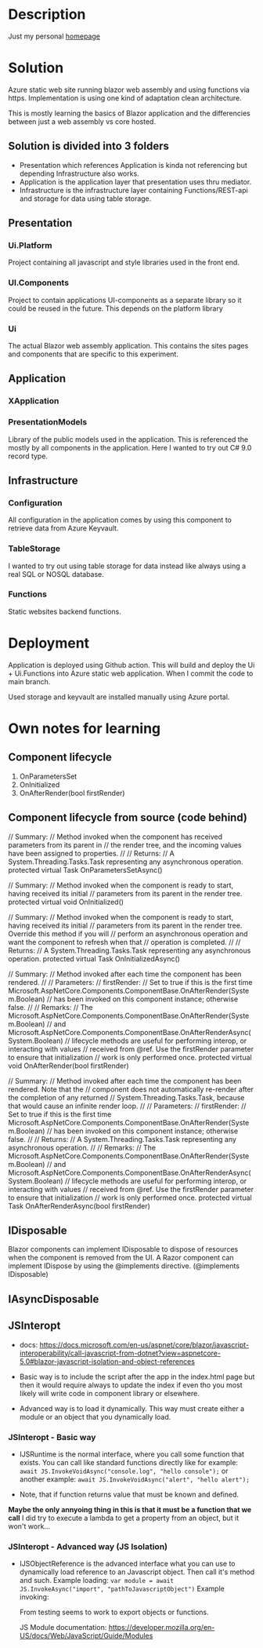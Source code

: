 # Description
Just my personal [homepage](https://www.anttieskola.com)

# Solution
Azure static web site running blazor web assembly
and using functions via https. Implementation is using
one kind of adaptation clean architecture.

This is mostly learning the basics of Blazor application and
the differencies between just a web assembly vs core hosted.

## Solution is divided into 3 folders
- Presentation which references Application is kinda
  not referencing but depending Infrastructure also works.
- Application is the application layer that presentation
  uses thru mediator.
- Infrastructure is the infrastructure layer containing
  Functions/REST-api and storage for data using table
  storage.

## Presentation

### Ui.Platform
Project containing all javascript and style libraries
used in the front end.

### UI.Components
Project to contain applications UI-components as a separate
library so it could be reused in the future. This depends
on the platform library

### Ui
The actual Blazor web assembly application. This contains
the sites pages and components that are specific to this
experiment.

## Application

### XApplication

### PresentationModels
Library of the public models used in the application.
This is referenced the mostly by all components
in the application. Here I wanted to try out
C# 9.0 record type.

## Infrastructure

### Configuration
All configuration in the application comes by using this
component to retrieve data from Azure Keyvault.

### TableStorage
I wanted to try out using table storage for data instead
like always using a real SQL or NOSQL database.

### Functions
Static websites backend functions.

# Deployment
Application is deployed using Github action. This will
build and deploy the Ui + Ui.Functions into Azure static
web application. When I commit the code to main branch.

Used storage and keyvault are installed manually using
Azure portal.

# Own notes for learning

## Component lifecycle
1. OnParametersSet
2. OnInitialized
3. OnAfterRender(bool firstRender)

## Component lifecycle from source (code behind)
// Summary:
//     Method invoked when the component has received parameters from its parent in
//     the render tree, and the incoming values have been assigned to properties.
//
// Returns:
//     A System.Threading.Tasks.Task representing any asynchronous operation.
protected virtual Task OnParametersSetAsync()

// Summary:
//     Method invoked when the component is ready to start, having received its initial
//     parameters from its parent in the render tree.
protected virtual void OnInitialized()

// Summary:
//     Method invoked when the component is ready to start, having received its initial
//     parameters from its parent in the render tree. Override this method if you will
//     perform an asynchronous operation and want the component to refresh when that
//     operation is completed.
//
// Returns:
//     A System.Threading.Tasks.Task representing any asynchronous operation.
protected virtual Task OnInitializedAsync()

// Summary:
//     Method invoked after each time the component has been rendered.
//
// Parameters:
//   firstRender:
//     Set to true if this is the first time Microsoft.AspNetCore.Components.ComponentBase.OnAfterRender(System.Boolean)
//     has been invoked on this component instance; otherwise false.
//
// Remarks:
//     The Microsoft.AspNetCore.Components.ComponentBase.OnAfterRender(System.Boolean)
//     and Microsoft.AspNetCore.Components.ComponentBase.OnAfterRenderAsync(System.Boolean)
//     lifecycle methods are useful for performing interop, or interacting with values
//     received from @ref. Use the firstRender parameter to ensure that initialization
//     work is only performed once.
protected virtual void OnAfterRender(bool firstRender)

// Summary:
//     Method invoked after each time the component has been rendered. Note that the
//     component does not automatically re-render after the completion of any returned
//     System.Threading.Tasks.Task, because that would cause an infinite render loop.
//
// Parameters:
//   firstRender:
//     Set to true if this is the first time Microsoft.AspNetCore.Components.ComponentBase.OnAfterRender(System.Boolean)
//     has been invoked on this component instance; otherwise false.
//
// Returns:
//     A System.Threading.Tasks.Task representing any asynchronous operation.
//
// Remarks:
//     The Microsoft.AspNetCore.Components.ComponentBase.OnAfterRender(System.Boolean)
//     and Microsoft.AspNetCore.Components.ComponentBase.OnAfterRenderAsync(System.Boolean)
//     lifecycle methods are useful for performing interop, or interacting with values
//     received from @ref. Use the firstRender parameter to ensure that initialization
//     work is only performed once.
protected virtual Task OnAfterRenderAsync(bool firstRender)

## IDisposable
Blazor components can implement IDisposable to dispose of resources when the component
is removed from the UI. A Razor component can implement IDispose by using the @implements
directive. (@implements IDisposable)

## IAsyncDisposable

## JSInteropt
- docs: https://docs.microsoft.com/en-us/aspnet/core/blazor/javascript-interoperability/call-javascript-from-dotnet?view=aspnetcore-5.0#blazor-javascript-isolation-and-object-references
- Basic way is to include the script after the app in the index.html page
  but then it would require always to update the index if even tho
  you most likely will write code in component library or elsewhere.

- Advanced way is to load it dynamically. This way must create either
  a module or an object that you dynamically load.

### JSInteropt - Basic way
- IJSRuntime is the normal interface, where you call some function that
  exists. You can call like standard functions directly like for example:
  ``await JS.InvokeVoidAsync("console.log", "hello console");``
  or another example:
  ``await JS.InvokeVoidAsync("alert", "hello alert");``
  
- Note, that if function returns value that must be known and defined.

**Maybe the only annyoing thing in this is that it must be a function that we call**
I did try to execute a lambda to get a property from an object, but it won't work...

### JSInteropt - Advanced way (JS Isolation)
- IJSObjectReference is the advanced interface what you can use to dynamically
  load reference to an Javascript object. Then call it's method and such.
  Example loading:
  ``var module = await JS.InvokeAsync("import", "pathToJavascriptObject")``
  Example invoking:

  From testing seems to work to export objects or functions.
  
  JS Module documentation: https://developer.mozilla.org/en-US/docs/Web/JavaScript/Guide/Modules
